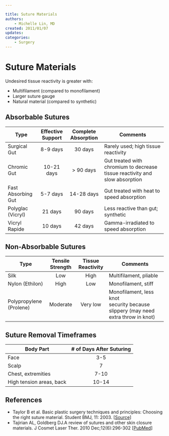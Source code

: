 ```yaml
---

title: Suture Materials
authors:
    - Michelle Lin, MD
created: 2011/01/07
updates:
categories:
    - Surgery
---
```


# Suture Materials

Undesired tissue reactivity is greater with:

- Multifilament (compared to monofilament)
- Larger suture gauge
- Natural material (compared to synthetic) 

## Absorbable Sutures

| **Type**           | **Effective Support** | **Complete Absorption** | **Comments**                                                                |
| ------------------ | :-------------------: | :---------------------: | --------------------------------------------------------------------------- |
| Surgical Gut       |        8-9 days       |         30 days         | Rarely used; high tissue reactivity                                         |
| Chromic Gut        |       10-21 days      |        > 90 days        | Gut treated with chromium to decrease tissue reactivity and slow absorption |
| Fast Absorbing Gut |        5-7 days       |        14-28 days       | Gut treated with heat to speed absorption                                   |
| Polyglac (Vicryl)  |        21 days        |         90 days         | Less reactive than gut; synthetic                                           |
| Vicryl Rapide      |        10 days        |         42 days         | Gamma-irradiated to speed absorption                                        |

## Non-Absorbable Sutures

| **Type**                | **Tensile Strength** | **Tissue Reactivity** | **Comments**                                                                      |
| ----------------------- | :------------------: | :-------------------: | --------------------------------------------------------------------------------- |
| Silk                    |          Low         |          High         | Multifilament, pliable                                                            |
| Nylon (Ethilon)         |         High         |          Low          | Monofilament, stiff                                                               |
| Polypropylene (Prolene) |       Moderate       |        Very low       | Monofilament, less knot security because slippery (may need  extra throw in knot) |

## Suture Removal Timeframes

| **Body Part**            | **# of Days After Suturing** |
| ------------------------ | :--------------------------: |
| Face                     |              3-5             |
| Scalp                    |               7              |
| Chest, extremities       |             7-10             |
| High tension areas, back |             10-14            |

## References

- Taylor B et al. Basic plastic surgery techniques and principles: Choosing the right suture material. Student BMJ, 11: 2003. [[Source](http://www.docstoc.com/docs/81946959/Basic-plastic-surgery-techniques-and-principles-Choosing-the)]
- Tajirian AL, Goldberg DJ.A review of sutures and other skin closure materials. J Cosmet Laser Ther. 2010 Dec;12(6):296-302 [[PubMed](http://www.ncbi.nlm.nih.gov/pubmed/?term=21142740)]
